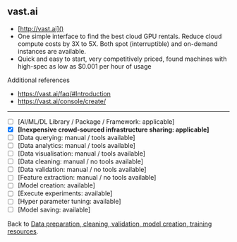 ## vast.ai

- [http://vast.ai]()
- One simple interface to find the best cloud GPU rentals. Reduce cloud compute costs by 3X to 5X. Both spot (interruptible) and on-demand instances are available.
- Quick and easy to start, very competitively priced, found machines with high-spec as low as $0.001 per hour of usage

Additional references

- https://vast.ai/faq/#Introduction
- https://vast.ai/console/create/

---

- [ ] [AI/ML/DL Library / Package / Framework: applicable]
- [x] **[Inexpensive crowd-sourced infrastructure sharing: applicable]**
- [ ] [Data querying: manual / tools available] 
- [ ] [Data analytics: manual / tools available] 
- [ ] [Data visualisation: manual / tools available] 
- [ ] [Data cleaning: manual / no tools available] 
- [ ] [Data validation: manual / no tools available] 
- [ ] [Feature extraction: manual / no tools available] 
- [ ] [Model creation: available] 
- [ ] [Execute experiments: available]
- [ ] [Hyper parameter tuning: available] 
- [ ] [Model saving: available]

Back to [Data preparation, cleaning, validation, model creation, training resources](prep-cleaning-validation-model-creation-training-resources.md).